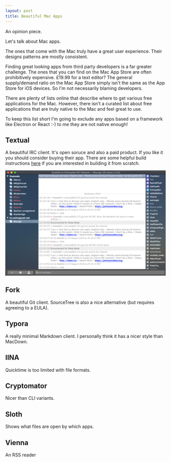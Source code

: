 ```yaml
---
layout: post
title: Beautiful Mac Apps
---
```


An opinion piece.

Let's talk about Mac apps.

The ones that come with the Mac truly have a great user experience.
Their designs patterns are mostly consistent.

Finding great looking apps from third party developers is a far greater challenge.
The ones that you can find on the Mac App Store are often prohibitively expensive.
£19.99 for a text editor? The general supply/demand ratio on the Mac App Store 
simply isn't the same as the App Store for iOS devices. So I'm not necessarily 
blaming developers.

There are plenty of lists online that describe where to get various free applications
for the Mac. However, there isn't a curated list about free applications that are truly
native to the Mac and feel great to use.

To keep this list short I'm going to exclude any apps based on a framework like
Electron or React :-) to me they are not native enough! 

## Textual

A beautiful IRC client. It's open soruce and also a paid product. If you like it you should consider buying their app.
There are some helpful build instructions [here](https://blog.vortigaunt.net/how-to-compile-textual-in-2018/)
if you are interested in building it from scratch. 

![Picture of Textual app](https://github.com/adrianlshaw/adrianlshaw.github.com/raw/master/images/textual.png)

## Fork

A beautiful Git client. SourceTree is also a nice alternative (but requires agreeing to a EULA).

## Typora

A really minimal Markdown client. I personally think it has a nicer style than MacDown.

## IINA

Quicktime is too limited with file formats.

## Cryptomator

Nicer than CLI variants.

## Sloth

Shows what files are open by which apps.

## Vienna 

An RSS reader
